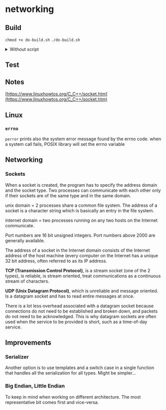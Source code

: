 # networking

## Build
`chmod +x do-build.sh`
`./do-build.sh`

<details>
    <summary>Without script</summary>
    `mkdir build`
    Avoids cluttering the source directory with the build files.

    `cd build`
    `cmake ..`
    Reads the CMakeLists.txt and generate build files.

    `cd ..`
    `cmake --build ./build`
    Call the build system to compile/link the project.
</details>

## Test


## Notes

[https://www.linuxhowtos.org/C_C++/socket.htm](https://www.linuxhowtos.org/C_C++/socket.htm)

## Linux

### `errno`

`perror` prints also the system error message found by the errno code.
when a system call fails, POSIX library will set the errno variable

## Networking

### Sockets

When a socket is created, the program has to specify the address domain and the socket type. Two processes can communicate with each other only if their sockets are of the same type and in the same domain.

unix domain = 2 processes share a common file system. The address of a socket is a character string which is basically an entry in the file system.

internet domain = two processes running on any two hosts on the Internet communicate.

Port numbers are 16 bit unsigned integers. Port numbers above 2000 are generally available.

The address of a socket in the Internet domain consists of the Internet address of the host machine (every computer on the Internet has a unique 32 bit address, often referred to as its IP address.

**TCP (Transmission Control Protocol)**, is a stream socket (one of the 2 types), is reliable, is stream oriented, treat communications as a continuous stream of characters.

**UDP (Unix Datagram Protocol)**, which is unreliable and message oriented. Is a datagram socket and has to read entire messages at once.

There is a lot less overhead associated with a datagram socket because connections do not need to be established and broken down, and packets do not need to be acknowledged. This is why datagram sockets are often used when the service to be provided is short, such as a time-of-day service.

## Improvements
### Serializer

Another option is to use templates and a switch case in a single function that handles all the serialization for all types.
Might be simpler...

### Big Endian, Little Endian

To keep in mind when working on different architecture. The most representative bit comes first and vice-versa. 